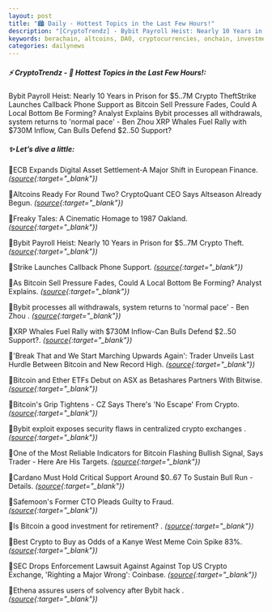 ```yaml
---
layout: post
title: "🏙️ Daily - Hottest Topics in the Last Few Hours!"
description: "[CryptoTrendz] - Bybit Payroll Heist: Nearly 10 Years in Prison for $5..7M Crypto TheftStrike Launches Callback Phone Support as Bitcoin Sell Pressure Fades, Could A Local Bottom Be Forming? Analyst Explains Bybit processes all withdrawals, system returns to 'normal pace' - Ben Zhou XRP Whales Fuel Rally with $730M Inflow, Can Bulls Defend $2..50 Support?"
keywords: berachain, altcoins, DAO, cryptocurrencies, onchain, investment, smartcontracts, DEX, SOL
categories: dailynews
---
```


##### ⚡ CryptoTrendz - 📌 *Hottest Topics in the Last Few Hours!:*

Bybit Payroll Heist: Nearly 10 Years in Prison for $5..7M Crypto TheftStrike Launches Callback Phone Support as Bitcoin Sell Pressure Fades, Could A Local Bottom Be Forming? Analyst Explains Bybit processes all withdrawals, system returns to 'normal pace' - Ben Zhou XRP Whales Fuel Rally with $730M Inflow, Can Bulls Defend $2..50 Support?

##### ✨ *Let’s dive a little:*


🔹ECB Expands Digital Asset Settlement-A Major Shift in European Finance. *([source](https://s.avyag.com/dl82){:target="_blank"})*

🔹Altcoins Ready For Round Two? CryptoQuant CEO Says Altseason Already Begun. *([source](https://s.avyag.com/q078){:target="_blank"})*

🔹Freaky Tales: A Cinematic Homage to 1987 Oakland. *([source](https://s.avyag.com/grz6){:target="_blank"})*

🔹Bybit Payroll Heist: Nearly 10 Years in Prison for $5..7M Crypto Theft. *([source](https://s.avyag.com/sj80){:target="_blank"})*

🔹Strike Launches Callback Phone Support. *([source](https://s.avyag.com/1duq){:target="_blank"})*

🔹As Bitcoin Sell Pressure Fades, Could A Local Bottom Be Forming? Analyst Explains. *([source](https://s.avyag.com/46s3){:target="_blank"})*

🔹Bybit processes all withdrawals, system returns to 'normal pace' - Ben Zhou . *([source](https://s.avyag.com/jw4y){:target="_blank"})*

🔹XRP Whales Fuel Rally with $730M Inflow-Can Bulls Defend $2..50 Support?. *([source](https://s.avyag.com/ia2x){:target="_blank"})*

🔹'Break That and We Start Marching Upwards Again': Trader Unveils Last Hurdle Between Bitcoin and New Record High. *([source](https://s.avyag.com/g4mm){:target="_blank"})*

🔹Bitcoin and Ether ETFs Debut on ASX as Betashares Partners With Bitwise. *([source](https://s.avyag.com/9faj){:target="_blank"})*

🔹Bitcoin's Grip Tightens - CZ Says There's 'No Escape' From Crypto. *([source](https://s.avyag.com/s4b6){:target="_blank"})*

🔹Bybit exploit exposes security flaws in centralized crypto exchanges . *([source](https://s.avyag.com/q2i5){:target="_blank"})*

🔹One of the Most Reliable Indicators for Bitcoin Flashing Bullish Signal, Says Trader - Here Are His Targets. *([source](https://s.avyag.com/lspi){:target="_blank"})*

🔹Cardano Must Hold Critical Support Around $0..67 To Sustain Bull Run - Details. *([source](https://s.avyag.com/4lvj){:target="_blank"})*

🔹Safemoon's Former CTO Pleads Guilty to Fraud. *([source](https://s.avyag.com/c6nt){:target="_blank"})*

🔹Is Bitcoin a good investment for retirement? . *([source](https://s.avyag.com/wjq6){:target="_blank"})*

🔹Best Crypto to Buy as Odds of a Kanye West Meme Coin Spike 83%. *([source](https://s.avyag.com/6i9j){:target="_blank"})*

🔹SEC Drops Enforcement Lawsuit Against Against Top US Crypto Exchange, 'Righting a Major Wrong': Coinbase. *([source](https://s.avyag.com/dwr4){:target="_blank"})*

🔹Ethena assures users of solvency after Bybit hack . *([source](https://s.avyag.com/7vo1){:target="_blank"})*
